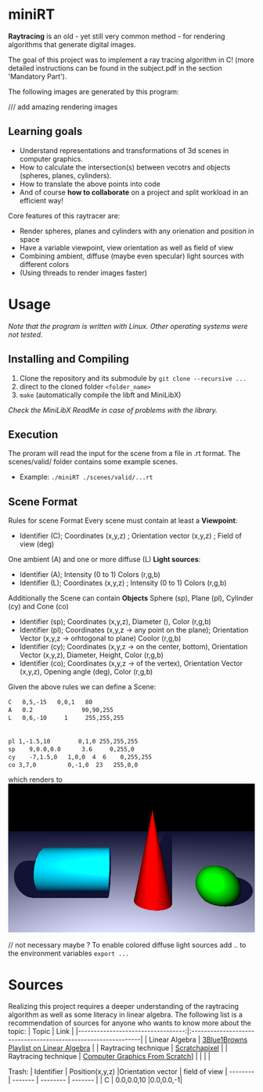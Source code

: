 # miniRT

**Raytracing** is an old - yet still very common method - for rendering algorithms that generate digital images. 

The goal of this project was to implement a ray tracing algorithm in C! (more detailed instructions can be found in the subject.pdf in the section 'Mandatory Part'). 

The following images are generated by this program:

/// add amazing rendering images

## Learning goals
- Understand representations and transformations of 3d scenes in computer graphics.
- How to calculate the intersection(s) between vecotrs and objects (spheres, planes, cylinders).
- How to translate the above points into code
- And of course **how to collaborate** on a project and split workload in an efficient way!

Core features of this raytracer are:
- Render spheres, planes and cylinders with any orienation and position in space
- Have a variable viewpoint, view orientation as well as field of view
- Combining ambient, diffuse (maybe even specular) light sources with different colors
- (Using threads to render images faster)

# Usage
*Note that the program is written with Linux. Other operating systems were not tested.*

## Installing and Compiling
1) Clone the repository and its submodule by ``` git clone --recursive ... ```
2) direct to the cloned folder ```<folder_name>```
3) ```make``` (automatically compile the libft and MiniLibX)

*Check the MiniLibX ReadMe in case of problems with the library.*

## Execution
The proram will read the input for the scene from a file in .rt format. The scenes/valid/ folder contains some example scenes.
* Example: ```./miniRT ./scenes/valid/...rt```

## Scene Format
Rules for scene Format
Every scene must contain at least a **Viewpoint**:
- Identifier (C\); Coordinates (x,y,z) ; Orientation vector (x,y,z) ; Field of view (deg)

One ambient (A) and one or more diffuse (L) **Light sources**:
- Identifier (A); Intensity (0 to 1) Colors (r,g,b)
- Identifier (L); Coordinates (x,y,z) ; Intensity (0 to 1) Colors (r,g,b)

Additionally the Scene can contain **Objects** Sphere (sp), Plane (pl), Cylinder (cy) and Cone (co)
- Identifier (sp); Coordinates (x,y,z), Diameter (), Color (r,g,b)
- Identifier (pl); Coordinates (x,y,z -> any point on the plane); Orientation Vector (x,y,z -> orhtogonal to plane) Coolor (r,g,b)
- Identifier (cy); Coordinates (x,y,z -> on the center, bottom), Orientation Vector (x,y,z), Diameter, Height, Color (r,g,b)
- Identifier (co); Coordinates (x,y,z -> of the vertex), Orientation Vector (x,y,z), Opening angle (deg), Color (r,g,b)

Given the above rules we can define a Scene:
``` 
C   0,5,-15   0,0,1   80
A   0.2              90,90,255
L   0,6,-10     1     255,255,255


pl 1,-1.5,10        0,1,0 255,255,255
sp    9,0.0,0.0      3.6     0,255,0
cy    -7,1.5,0   1,0,0  4  6    0,255,255
co 3,7,0         0,-1,0  23   255,0,0

```
which renders to
![scene with cone sphere and cylinder](images/cyliner_cone_sphere.png)

// not necessary maybe ?
To enable colored diffuse light sources add .. to the environment variables
``` export ... ```

# Sources
Realizing this project requires a deeper understanding of the raytracing algorithm as well as some literacy in linear algebra. The following list is a recommendation of sources for anyone who wants to know more about the topic:
| Topic								| Link                                                        	|
|----------------------------------:|:--------------------------------------------------------------|
| Linear Algebra					| [3Blue1Browns Playlist on Linear Algebra](https://www.youtube.com/watch?v=kjBOesZCoqc&list=PL0-GT3co4r2y2YErbmuJw2L5tW4Ew2O5B) |
| Raytracing technique				| [Scratchapixel](https://www.scratchapixel.com/index.html)	|
| Raytracing technique				| [Computer Graphics From Scratch](https://www.gabrielgambetta.com/computer-graphics-from-scratch/)]	|
| | |

Trash:
| Identifier | Position(x,y,z) |Orientation vector | field of view
|  --------  |  -------  | --------  |  -------  |
| C | 0.0,0.0,10 |0.0,0.0,-1|
